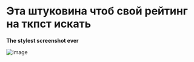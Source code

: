 # Эта штуковина чтоб свой рейтинг на ткпст искать

**The stylest screenshot ever**

![image](https://github.com/user-attachments/assets/6ab94f30-1ea0-40f2-bb1e-326349379b7b)
